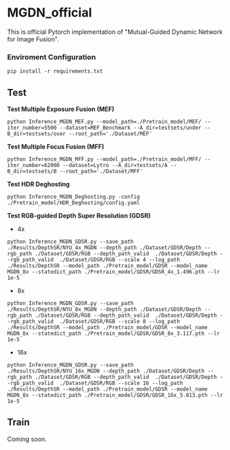 # MGDN_official
This is official Pytorch implementation of "Mutual-Guided Dynamic Network for Image Fusion".

### Enviroment Configuration
```
pip install -r requirements.txt
```

## Test
**Test Multiple Exposure Fusion (MEF)**

```
python Inference_MGDN_MEF.py --model_path=./Pretrain_model/MEF/ --iter_number=5500 --dataset=MEF_Benchmark --A_dir=testsets/under --B_dir=testsets/over --root_path='./Dataset/MEF'
```
**Test Multiple Focus Fusion (MFF)**

```
python Inference_MGDN_MFF.py --model_path=./Pretrain_model/MFF/ --iter_number=62000 --dataset=Lytro --A_dir=testsets/A --B_dir=testsets/B --root_path='./Dataset/MFF'
```
**Test HDR Deghosting**

```
python Inference_MGDN_Deghosting.py -config ./Pretrain_model/HDR_Deghosting/config.yaml
```
**Test RGB-guided Depth Super Resolution (GDSR)**

- 4x

```
python Inference_MGDN_GDSR.py --save_path ./Results/DepthSR/NYU_4x_MGDN --depth_path ./Dataset/GDSR/Depth --rgb_path ./Dataset/GDSR/RGB --depth_path_valid  ./Dataset/GDSR/Depth --rgb_path_valid  ./Dataset/GDSR/RGB --scale 4 --log_path ./Results/DepthSR --model_path ./Pretrain_model/GDSR --model_name MGDN_8x --statedict_path ./Pretrain_model/GDSR/GDSR_4x_1.496.pth --lr 1e-5 
```

- 8x

```
python Inference_MGDN_GDSR.py --save_path ./Results/DepthSR/NYU_8x_MGDN --depth_path ./Dataset/GDSR/Depth --rgb_path ./Dataset/GDSR/RGB --depth_path_valid  ./Dataset/GDSR/Depth --rgb_path_valid  ./Dataset/GDSR/RGB --scale 8 --log_path ./Results/DepthSR --model_path ./Pretrain_model/GDSR --model_name MGDN_8x --statedict_path ./Pretrain_model/GDSR/GDSR_8x_3.117.pth --lr 1e-5 
```

- 16x

```
python Inference_MGDN_GDSR.py --save_path ./Results/DepthSR/NYU_16x_MGDN --depth_path ./Dataset/GDSR/Depth --rgb_path ./Dataset/GDSR/RGB --depth_path_valid  ./Dataset/GDSR/Depth --rgb_path_valid  ./Dataset/GDSR/RGB --scale 16 --log_path ./Results/DepthSR --model_path ./Pretrain_model/GDSR --model_name MGDN_8x --statedict_path ./Pretrain_model/GDSR/GDSR_16x_5.813.pth --lr 1e-5 
```

## Train

Coming soon.

